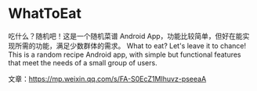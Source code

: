 # WhatToEat
吃什么？随机吧！这是一个随机菜谱 Android App，功能比较简单，但好在能实现所需的功能，满足少数群体的需求。
What to eat? Let's leave it to chance! This is a random recipe Android app, with simple but functional features that meet the needs of a small group of users.

文章：https://mp.weixin.qq.com/s/FA-S0EcZ1MIhuvz-pseeaA
